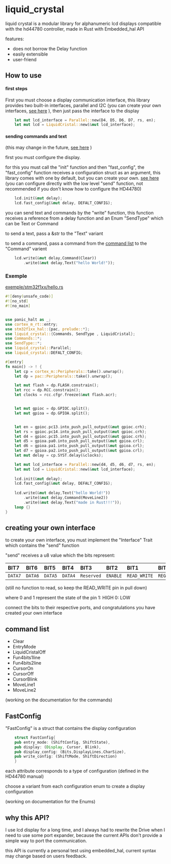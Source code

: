 
# liquid_crystal


liquid crystal is a modular library for alphanumeric lcd displays compatible with the hd44780 controller, made in Rust with Embedded_hal API

features:
- does not borrow the Delay function
- easily extensible
- user-friend 

## How to use

#### first steps

First you must choose a display communication interface, this library provides two built-in interfaces, parallel and I2C
(you can create your own interfaces, [see here](#creating-your-own-interface) ), then just pass the interface to the display

```rust
    let mut lcd_interface = Parallel::new(D4, D5, D6, D7, rs, en);
    let mut lcd = LiquidCristal::new(&mut lcd_interface);
```

#### sending commands and text
(this may change in the future, [see here](why-this-API?) )

first you must configure the display.

for this you must call the "init" function and then "fast_config", the "fast_config" function receives a configuration struct as an argument, this library comes with one by default, but you can create your own. [see here](#fastconfig)
(you can configure directly with the low level "send" function, not recommended if you don't know how to configure the HD44780)

```rust
    lcd.init(&mut delay);
    lcd.fast_config(&mut delay, DEFALT_CONFIG);
```

you can send text and commands by the "write" function, this function receives a reference from a  delay function and an Enum "SendType" which can be Text or Command

to send a text, pass a &str to the "Text" variant

to send a command, pass a command from the [command list](#command-list) to the "Command" varient

```rust
    lcd.write(&mut delay,Command(Clear))
        .write(&mut delay,Text("hello World!"));
```
### Exemple
[exemple/stm32f1xx/hello.rs](https://github.com/RecursiveError/liquid_crystal/blob/main/exemples/stm32f1xx/hello.rs)

```rust
#![deny(unsafe_code)]
#![no_std]
#![no_main]


use panic_halt as _;
use cortex_m_rt::entry;
use stm32f1xx_hal::{pac, prelude::*};
use liquid_crystal::{Commands, SendType , LiquidCristal};
use Commands::*;
use SendType::*;
use liquid_crystal::Parallel;
use liquid_crystal::DEFALT_CONFIG;

#[entry]
fn main() -> ! {
    let cp = cortex_m::Peripherals::take().unwrap();
    let dp = pac::Peripherals::take().unwrap();

    let mut flash = dp.FLASH.constrain();
    let rcc = dp.RCC.constrain();
    let clocks = rcc.cfgr.freeze(&mut flash.acr);


    let mut gpioc = dp.GPIOC.split();
    let mut gpioa = dp.GPIOA.split();


    let en = gpioc.pc13.into_push_pull_output(&mut gpioc.crh);
    let rs = gpioc.pc14.into_push_pull_output(&mut gpioc.crh);
    let d4 = gpioc.pc15.into_push_pull_output(&mut gpioc.crh);
    let d5 = gpioa.pa0.into_push_pull_output(&mut gpioa.crl);
    let d6 = gpioa.pa1.into_push_pull_output(&mut gpioa.crl);
    let d7 = gpioa.pa2.into_push_pull_output(&mut gpioa.crl);
    let mut delay = cp.SYST.delay(&clocks);

    let mut lcd_interface = Parallel::new(d4, d5, d6, d7, rs, en);
    let mut lcd = LiquidCristal::new(&mut lcd_interface);
    
    lcd.init(&mut delay);
    lcd.fast_config(&mut delay, DEFALT_CONFIG);
    
    lcd.write(&mut delay,Text("hello World!"))
        .write(&mut delay,Command(MoveLine2))
        .write(&mut delay,Text("made in Rust!!!"));
    loop {}
}
```


## creating your own interface

to create your own interface, you must implement the "Interface" Trait which contains the "send" function

"send" receives a u8 value which the bits represent:

| BIT7 | BIT6 |BIT5| BIT4| BIT3| BIT2| BIT1| BIT0|
| :------ | :------ | :------|  :------| :------| :------| :------| :------|
| `DATA7` | `DATA6`| `DATA5`| `DATA4` | `Reserved` | `ENABLE` | `READ_WRITE` | `REGISTER_SELECT` |

(still no function to read, so keep the READ_WRITE pin in pull down)

where 0 and 1 represent the state of the pin
1: HIGH
0: LOW

connect the bits to their respective ports, and congratulations you have created your own interface



 


## command list

- Clear
- EntryMode
- LiquidCristalOff
- Fun4bits1line
- Fun4bits2line
- CursorOn
- CursorOff
- CursorBlink
- MoveLine1
- MoveLine2

(working on the documentation for the commands)

## FastConfig
"FastConfig" is a struct that contains the display configuration

```rust
    struct FastConfig{
    pub entry_mode: (ShiftConfig, ShiftState),
    pub display: (Display, Cursor, Blink),
    pub display_config: (Bits,DisplayLines,CharSize),
    pub write_config: (ShiftMode, ShiftDirection)
    }
```

each attribute corresponds to a type of configuration (defined in the HD44780 manual)

choose a variant from each configuration enum to create a display configuration

(working on documentation for the Enums)

## why this API?

I use lcd display for a long time, and I always had to rewrite the Drive when I need to use some port expander, because the current APIs don't provide a simple way to port the communication.

this API is currently a personal test using embedded_hal, current syntax may change based on users feedback.